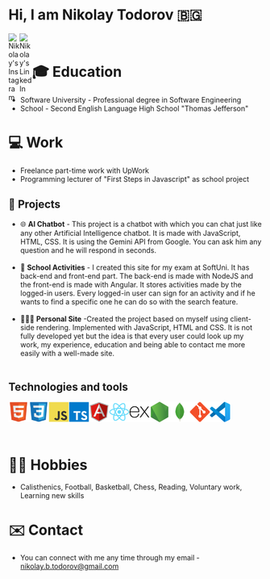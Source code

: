 # Hi, I am Nikolay Todorov 🇧🇬
<a href="https://www.instagram.com/nikolay508/">
  <img align="left" alt="Nikolay's Instagram" width="22px" src="https://raw.githubusercontent.com/hussainweb/hussainweb/main/icons/instagram.png" />
</a>
<a href="https://www.linkedin.com/in/nikolay-todorov-138b43261/">
  <img align="left" alt="Nikolay's LinkedIn" width="25px" src="https://github.com/gauravghongde/social-icons/blob/master/PNG/Color/LinkedIN.png" />
</a>
<br>

# 🎓 Education
- Software University - Professional degree in Software Engineering
- School - Second English Language High School "Thomas Jefferson"

# 💻 Work
- Freelance part-time work with UpWork
- Programming lecturer of "First Steps in Javascript" as school project

## 🔭 Projects
- 🌐 **AI Chatbot** - This project is a chatbot with which you can chat just like any other Artificial Intelligence chatbot. It is made with JavaScript, HTML, CSS. It is using the Gemini API from Google. You can ask him any question and he will respond in seconds.<br><br> 
- 🏈 **School Activities** - I created this site for my exam at SoftUni. It has back-end and front-end part. The back-end is made with NodeJS and the front-end is made with Angular. It stores activities made by the logged-in users. Every logged-in user can sign for an activity and if he wants to find a specific one he can do so with the search feature.<br><br> 
- 👨🏼‍💻 **Personal Site** -Created the project based on myself using client-side rendering. Implemented with JavaScript, HTML and CSS. It is not fully developed yet but the idea is that every user could look up my work, my experience, education and being able to contact me more easily with a well-made site.
<br><br>

## Technologies and tools

<img align="left" alt="html" width="40px" src="https://github.com/devicons/devicon/blob/master/icons/html5/html5-original.svg" />
<img align="left" alt="css" width="40px" src="https://github.com/devicons/devicon/blob/master/icons/css3/css3-original.svg" />
<img align="left" alt="javascript" width="40px" src="https://github.com/devicons/devicon/blob/master/icons/javascript/javascript-original.svg" />
<img align="left" alt="typescript" width="40px" src="https://github.com/devicons/devicon/blob/master/icons/typescript/typescript-original.svg" />
<img align="left" alt="angular" width="40px" src="https://github.com/devicons/devicon/blob/master/icons/angularjs/angularjs-original.svg" />
<img align="left" alt="react" width="40px" src="https://github.com/devicons/devicon/blob/master/icons/react/react-original.svg" />
<img align="left" alt="express" width="40px" src="https://github.com/devicons/devicon/blob/master/icons/express/express-original.svg" />
<img align="left" alt="nodejs" width="40px" src="https://github.com/devicons/devicon/blob/master/icons/nodejs/nodejs-original.svg" />
<img align="left" alt="mongodb" width="40px" src="https://github.com/devicons/devicon/blob/master/icons/mongodb/mongodb-original.svg" />
<img align="left" alt="git" width="40px" src="https://github.com/devicons/devicon/blob/master/icons/git/git-original.svg" />
<img align="left" alt="heroku" width="40px" src="https://github.com/devicons/devicon/blob/master/icons/vscode/vscode-original.svg" />
<br><br><br><br>

# 🏋️‍♂️ Hobbies
- Calisthenics, Football, Basketball, Chess, Reading, Voluntary work, Learning new skills

# ✉️ Contact
- You can connect with me any time through my email - nikolay.b.todorov@gmail.com
